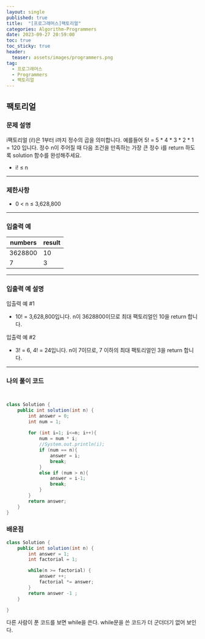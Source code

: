 ```yaml
---
layout: single
published: true
title:  "[프로그래머스]팩토리얼"
categories: Algorithm-Programmers
date: 2023-09-27 20:59:00
toc: true
toc_sticky: true
header:
  teaser: assets/images/programmers.png
tag:   
  - 프로그래머스
  - Programmers
  - 팩토리얼
---
```


## 팩토리얼

### 문제 설명

i팩토리얼 (i!)은 1부터 i까지 정수의 곱을 의미합니다. 예를들어 5! = 5 * 4 * 3 * 2 * 1 = 120 입니다. 정수 n이 주어질 때 다음 조건을 만족하는 가장 큰 정수 i를 return 하도록 solution 함수를 완성해주세요.

* i! ≤ n

----------------

### 제한사항

* 0 < n ≤ 3,628,800



----------------

### 입출력 예

|numbers	|result|
|---|---|
|3628800|	10|
|7|	3|

----------------

### 입출력 예 설명

입출력 예 #1  

* 10! = 3,628,800입니다. n이 3628800이므로 최대 팩토리얼인 10을 return 합니다.
  

입출력 예 #2  

* 3! = 6, 4! = 24입니다. n이 7이므로, 7 이하의 최대 팩토리얼인 3을 return 합니다.



----------------

### 나의 풀이 코드

```java


class Solution {
    public int solution(int n) {
        int answer = 0;
        int num = 1;
        
        for (int i=1; i<=n; i++){
            num = num * i;
            //System.out.println(i);
            if (num == n){
                answer = i;
                break;
            }
            else if (num > n){ 
                answer = i-1;
                break;
            }
        }
        return answer;
    }
}
```

### 배운점

```java
class Solution {
    public int solution(int n) {
        int answer = 1;
        int factorial = 1;

        while(n >= factorial) {
            answer ++;
            factorial *= answer;
        }
        return answer -1 ;
    }

}
```

<p>
다른 사람이 푼 코드를 보면 while을 쓴다. while문을 쓴 코드가 더 군더더기 없어 보인다.
</p>
